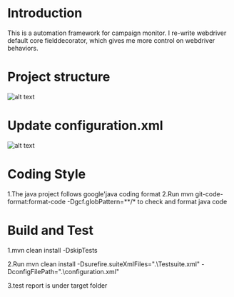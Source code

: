 # Introduction 
This is a automation framework for campaign monitor. I re-write webdriver default core fielddecorator, which gives me more control on webdriver behaviors.

# Project structure
![alt text](https://github.com/kettlescott/CPGroupAutomation/blob/master/projectStructure.PNG)

# Update configuration.xml
![alt text](https://github.com/kettlescott/CPGroupAutomation/blob/master/config.PNG)

# Coding Style
1.The java project follows google'java coding format
2.Run mvn git-code-format:format-code -Dgcf.globPattern=**/* to check and format java code 

# Build and Test
1.mvn clean install -DskipTests

2.Run mvn clean install -Dsurefire.suiteXmlFiles=".\Testsuite.xml" -DconfigFilePath=".\configuration.xml"

3.test report is under target folder


